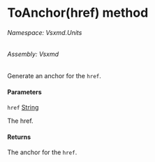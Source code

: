 <a name='M-Vsxmd-Units-Extensions-ToAnchor-System-String-'></a>
# ToAnchor(href) method

###### Namespace:  Vsxmd.Units

###### Assembly:  Vsxmd

Generate an anchor for the `href`.

#### Parameters

`href`  [String](https://docs.microsoft.com/dotnet/api/System.String)  

The href.

#### Returns





The anchor for the `href`.
